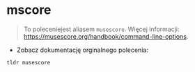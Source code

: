 # mscore

> To poleceniejest aliasem `musescore`.
> Więcej informacji: <https://musescore.org/handbook/command-line-options>.

- Zobacz dokumentację orginalnego polecenia:

`tldr musescore`
